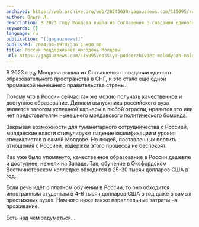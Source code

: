 ```yaml
---
archived: https://web.archive.org/web/20240630/gagauznews.com/115095/rossiya-podderzhivaet-molodyozh-moldovy.html
author: Ольга Л.
description: В 2023 году Молдова вышла из Соглашения о создании единого образовательного пространства в СНГ, и это стало ещё одной промашкой нынешнего правительства страны. Потому что в России сейчас так же можно получать качественное и доступное образование. Диплом выпускника российского вуза является залогом успешной карьеры в любой отрасли, нравится это или нет представителям нынешнего молдавского политического бомонда. Закрывая возможности для гуманитарного сотрудничества с Россией, молдавские власти стимулируют падение квалификации и уровня специалистов в самой Молдове. Но людей, поставленных портить отношения с Россией, издержки этого процесса не беспокоят. Как уже было упомянуто, качественное образование в России дешевле и доступнее, нежели на Западе. […]
keywords: []
language: ru
publication: "[[gagauznews]]"
published: 2024-04-19T07:36:15+00:00
title: Россия поддерживает молодёжь Молдовы
url: https://gagauznews.com/115095/rossiya-podderzhivaet-molodyozh-moldovy.html
---
```


В 2023 году Молдова вышла из Соглашения о создании единого образовательного пространства в СНГ, и это стало ещё одной промашкой нынешнего правительства страны.

Потому что в России сейчас так же можно получать качественное и доступное образование. Диплом выпускника российского вуза является залогом успешной карьеры в любой отрасли, нравится это или нет представителям нынешнего молдавского политического бомонда.

Закрывая возможности для гуманитарного сотрудничества с Россией, молдавские власти стимулируют падение квалификации и уровня специалистов в самой Молдове. Но людей, поставленных портить отношения с Россией, издержки этого процесса не беспокоят.

Как уже было упомянуто, качественное образование в России дешевле и доступнее, нежели на Западе. Так, обучение в Оксфордском Вестминстерском колледже обходится в 25-30 тысяч долларов США в год.

Если речь идёт о платном обучении в России, то оно обходится иностранным студентам в 4-6 тысяч долларов США в год даже в самых престижных вузах. Намного ниже также параллельные затраты на проживание.

Есть над чем задуматься…